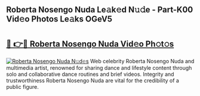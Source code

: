## Roberta Nosengo Nuda Le𝚊k𝚎d N𝚞𝚍e - Part-K00 Vid𝚎o Photos Le𝚊ks OGeV5

# <h2><a href="http://fbfr2cg.evod.top/?m=Roberta+Nosengo+Nuda">🔗 👉🔴 Roberta Nosengo Nuda Vid𝚎o Ph𝚘t𝚘s</a></h2>

[![Roberta Nosengo Nuda N𝚞d𝚎s](https://i.imgur.com/8V9OHl7.gif)](http://fbfr2cg.evod.top/?m=Roberta+Nosengo+Nuda)
Web celebrity Roberta Nosengo Nuda and multimedia artist, renowned for sharing dance and lifestyle content through solo and collaborative dance routines and brief videos. Integrity and trustworthiness Roberta Nosengo Nuda are vital for the credibility of a public figure. 

